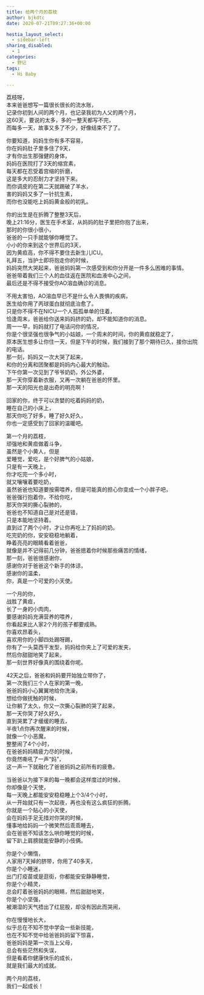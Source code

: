```yaml
---
title: 给两个月的荔枝
author: bjkdtc
date: 2020-07-21T09:27:36+00:00

hestia_layout_select:
  - sidebar-left
sharing_disabled:
  - 1
categories:
  - 野记
tags:
  - Hi Baby

---
```

荔枝呀，  
本来爸爸想写一篇很长很长的流水账，  
记录你初到人间的两个月，也记录我初为人父的两个月，  
这60天，要说的太多，多的一整天都写不完，  
而每多一天，故事又多了不少，好像结束不了了。

你要知道，妈妈生你有多不容易，  
你在妈妈肚子里多住了9天，  
才有你出生那强健的身体，  
妈妈在医院打了3天的缩宫素，  
每天都在忍受着宫缩的折磨，  
这是多大的忍耐力才坚持下来。  
而你调皮的在第二天就踢破了羊水，  
害的妈妈又多了一针抗生素，  
而你也没能吃上妈妈黄金般的初乳。

你的出生是在折腾了整整3天后，  
晚上21:16分，医生在手术室，从妈妈的肚子里把你抱了出来，  
那时的你很小很小，  
爸爸的一只手就能够你睡觉了。  
小小的你来到这个世界后的3天，  
因为黄疸高，你不得不要住去新生儿ICU。  
礼拜五，当护士即将抱走你的时候，  
妈妈突然大哭起来，爸爸妈妈第一次感受到和你分开是一件多么困难的事情。  
爸爸带着我们三个人的血往返在医院和血液中心之间，  
最后还是不得不接受你AO溶血确诊的消息。

不用太害怕，AO溶血早已不是什么令人畏惧的疾病，  
医生给你用了丙球蛋白就彻底治愈了。  
只是你不得不在NICU一个人孤孤单单的住着，  
恰逢周末，爸爸给你送来妈妈挤的奶，却不能知道你的消息。  
周一一早，妈妈就打了电话问你的情况，  
你是个很坚强也很争气的小姑娘，一个周末的时间，你的黄疸就稳定了，  
原本医生想多让你住一天，但是下午的时候，我们接到了那个期待已久，接你出院的电话。  
那一刻，妈妈又一次大哭了起来，  
和你的分离和团聚都是妈妈内心最大的触动。  
下午你第一次见到了爷爷奶奶，外公外婆，  
那一天你穿着新衣服，又再一次躺在爸爸的怀里。  
那一天的阳光也是出奇的明亮啊！

回家的你，终于可以贪婪的吃着妈妈的奶，  
睡在自己的小床上，  
那天你吃了好多，睡了好久好久，  
你也一定感受到了回家的温暖吧。

第一个月的荔枝，  
顽强地和黄疸做着斗争，  
虽然是个小黄人，但是  
爱睡觉，爱吃，是个好脾气的小姑娘，  
只是有一天晚上，  
你才吃完一个多小时，  
就又嚷嚷着要吃奶，  
虽然爸爸也知道要按需喂养，但是可能真的担心你变成一个小胖子吧，  
爸爸强行抱着你，不给你吃，  
那天你哭的撕心裂肺的，  
爸爸也不知道自己是对还是错，  
只是本能地坚持着。  
直到过了两个小时，才让你再吃上了妈妈的奶。  
吃完奶的你，安安稳稳地躺着，  
睁着亮亮的眼睛看着爸爸，  
就像是并不记得前几分钟，爸爸摁着你时候那些痛苦的情绪，  
那一刻，爸爸很感谢你，  
感谢你对于爸爸这个新手的体谅，  
感谢你的温柔，  
你，真是一个可爱的小天使。

一个月的你，  
战胜了黄疸，  
长了一身的小肉肉，  
要感谢妈妈充满营养的喂养，  
你看起来比人家2个月的孩子都要成熟。  
你喜欢昂着头，  
喜欢用你的小脚四处踢呀踢，  
你有了一头莫西干发型，妈妈给你夹上了可爱的发夹，  
然后你甜甜地笑了起来，  
那一刻世界好像真的围绕着你呢。

42天之后，爸爸和妈妈要开始独立带你了，  
第一次我们三个人在家的第一晚，  
爸爸妈妈小心翼翼地给你洗澡，  
想给你做抚触的时候，  
让你躺了太久，你又一次撕心裂肺的哭了起来，  
那一天你哭了好久好久，  
直到哭累了才缓缓的睡去，  
半夜1点你再次醒来的时候，  
就像一个小恶魔，  
整整闹了4个小时，  
在爸爸妈妈精疲力尽的时候，  
你竟然嘶吼了一声“妈”，  
这一声一下就融化了爸爸妈妈之前所有的疲惫。

当爸爸以为接下来的每一晚都会这样度过的时候，  
你却像是个天使，  
每一天晚上都能安安稳稳睡上个3/4个小时，  
从一开始就只有一次起夜，再也没有这么疯狂的折腾。  
你就是一个贴心的小天使，  
会在妈妈手足无措对你哭的时候，  
懂事地给妈妈一个微笑然后乖乖睡去，  
会在爸爸不知该怎么哄你睡觉的时候，  
留下趴上肩膀就能安静的小伎俩。

你是个小懒惰，  
人家用7天掉的脐带，你用了40多天，  
你是个小睡迷，  
出门打疫苗或是逛街，你都能安安静静睡觉，  
你是个小精灵，  
总会盯着爸爸妈妈的眼睛，然后甜甜地笑，  
你是个小坚强，  
被潮湿的天气捂出了红屁股，却没有因此而哭闹，

你在慢慢地长大，  
似乎总在不知不觉中学会一些新技能，  
也在不知不觉中给爸爸妈妈留下惊喜，  
爸爸妈妈是第一次当上父母，  
总会有些茫然和失误，  
但是看着你健康快乐的成长，  
就是我们最大的成就。

两个月的荔枝，  
我们一起成长！